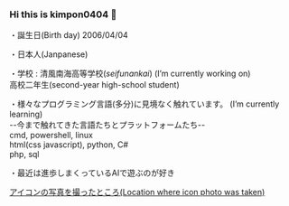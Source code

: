 ### Hi this is kimpon0404 👋

<!--
**kimpon0404/kimpon0404** is a ✨ _special_ ✨ repository because its `README.md` (this file) appears on your GitHub profile.

Here are some ideas to get you started:

- 🔭 I’m currently working on ...
- 🌱 I’m currently learning ...
- 👯 I’m looking to collaborate on ...
- 🤔 I’m looking for help with ...
- 💬 Ask me about ...
- 📫 How to reach me: ...
- 😄 Pronouns: ...
- ⚡ Fun fact: ...
-->

・誕生日(Birth day) 2006/04/04

・日本人(Janpanese)

・学校 : 清風南海高等学校(_seifunankai_)       (I’m currently working on)<br>
      高校二年生(second-year high-school student)

・様々なプログラミング言語(多分)に見境なく触れています。     (I’m currently learning)<br>
      --今まで触れてきた言語たちとプラットフォームたち--<br>
      cmd, powershell, linux<br>
      html(css javascript), python, C#<br>
      php, sql
      
・最近は進歩しまくっているAIで遊ぶのが好き

[アイコンの写真を撮ったところ(Location where icon photo was taken)](https://www.google.com/maps/@34.5174666,135.427195,3a,75y,116.64h,91.45t/data=!3m6!1e1!3m4!1sfgyb9IewU-pvjKnl6kEOrQ!2e0!7i16384!8i8192?authuser=0)
